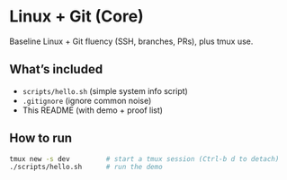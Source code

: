 # Linux + Git (Core)

Baseline Linux + Git fluency (SSH, branches, PRs), plus tmux use.

## What’s included
- `scripts/hello.sh` (simple system info script)
- `.gitignore` (ignore common noise)
- This README (with demo + proof list)

## How to run
```bash
tmux new -s dev         # start a tmux session (Ctrl-b d to detach)
./scripts/hello.sh      # run the demo
```
